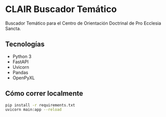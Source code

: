 
# CLAIR Buscador Temático

Buscador Temático para el Centro de Orientación Doctrinal de Pro Ecclesia Sancta.

## Tecnologías
- Python 3
- FastAPI
- Uvicorn
- Pandas
- OpenPyXL

## Cómo correr localmente

```bash
pip install -r requirements.txt
uvicorn main:app --reload
```
